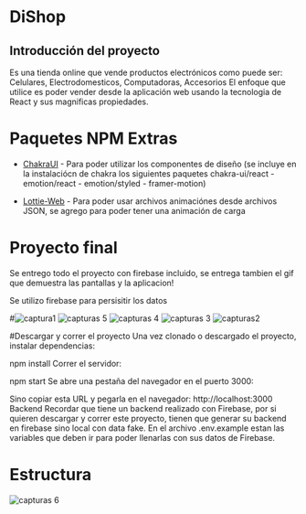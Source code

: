 # DiShop

## Introducción del proyecto

Es una tienda online que vende productos electrónicos como puede ser: Celulares, Electrodomesticos, Computadoras, Accesorios
El enfoque que utilice es poder vender desde la aplicación web usando la tecnologia de React y sus magnificas propiedades.

# Paquetes NPM Extras

- [ChakraUI] - Para poder utilizar los componentes de diseño (se incluye en la instalaciócn de chakra los siguientes paquetes chakra-ui/react - emotion/react - emotion/styled - framer-motion)
- [Lottie-Web] - Para poder usar archivos animaciónes desde archivos JSON, se agrego para poder tener una animación de carga

  [chakraui]: https://chakra-ui.com/
  [lottie-web]: https://airbnb.io/projects/lottie-web/

# Proyecto final

Se entrego todo el proyecto con firebase incluido, se entrega tambien el gif que demuestra las pantallas y la aplicacion!

Se utilizo firebase para persisitir los datos

#![captura1](https://user-images.githubusercontent.com/41402094/173483953-6b58c4d8-3b18-4222-aa9d-d91be291f0d6.png)
![capturas 5](https://user-images.githubusercontent.com/41402094/173483977-58fe7d1c-4ed3-4ee1-935e-70de049bf43b.png)
![capturas 4](https://user-images.githubusercontent.com/41402094/173483979-33148e0c-af7c-4433-9238-f88316a904f9.png)
![capturas 3](https://user-images.githubusercontent.com/41402094/173483980-2d51399f-58e4-4305-9ca8-fb20eb3f19e1.png)
![capturas2](https://user-images.githubusercontent.com/41402094/173483981-33603e52-ca3d-4738-bc01-942f756c57ed.png)

#Descargar y correr el proyecto
Una vez clonado o descargado el proyecto, instalar dependencias:

npm install
Correr el servidor:

npm start
Se abre una pestaña del navegador en el puerto 3000:

Sino copiar esta URL y pegarla en el navegador: http://localhost:3000
Backend
Recordar que tiene un backend realizado con Firebase, por si quieren descargar y correr este proyecto, tienen que generar su backend en firebase sino local con data fake. En el archivo .env.example estan las variables que deben ir para poder llenarlas con sus datos de Firebase.


# Estructura 
![capturas 6](https://user-images.githubusercontent.com/41402094/173484169-f6e79d2f-28e5-4f88-af23-39c1f5609e17.png)

